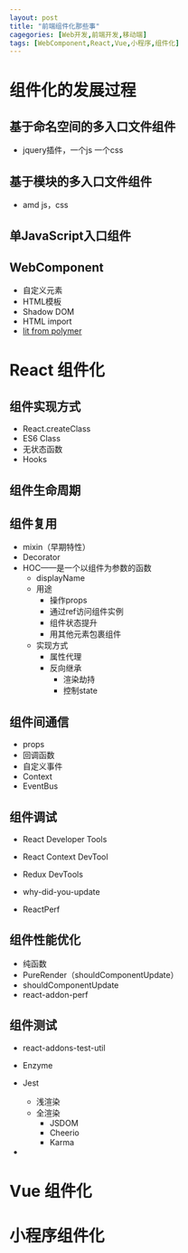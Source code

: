 ```yaml
---
layout: post
title: "前端组件化那些事"
cagegories: [Web开发,前端开发,移动端]
tags: [WebComponent,React,Vue,小程序,组件化]
---
```


# 组件化的发展过程



## 基于命名空间的多入口文件组件

- jquery插件，一个js 一个css





## 基于模块的多入口文件组件

- amd js，css





## 单JavaScript入口组件



## WebComponent

- 自定义元素
- HTML模板
- Shadow DOM
- HTML import
- [lit from polymer](https://lit.dev/docs/getting-started/)





# React 组件化

## 组件实现方式

- React.createClass
- ES6 Class
- 无状态函数
- Hooks



## 组件生命周期





## 组件复用

- mixin（早期特性）
- Decorator
- HOC——是一个以组件为参数的函数
  - displayName
  - 用途
    - 操作props
    - 通过ref访问组件实例
    - 组件状态提升
    - 用其他元素包裹组件
  - 实现方式
    - 属性代理
    - 反向继承
      - 渲染劫持
      - 控制state



## 组件间通信

- props
- 回调函数
- 自定义事件
- Context
- EventBus



## 组件调试

- React Developer Tools

- React Context DevTool

- Redux DevTools

- why-did-you-update

- ReactPerf

  

## 组件性能优化

- 纯函数
- PureRender（shouldComponentUpdate）
- shouldComponentUpdate
- react-addon-perf



## 组件测试

- react-addons-test-util

- Enzyme

- Jest

  - 浅渲染
  - 全渲染
    - JSDOM
    - Cheerio
    - Karma

- 

  



# Vue 组件化 





# 小程序组件化 